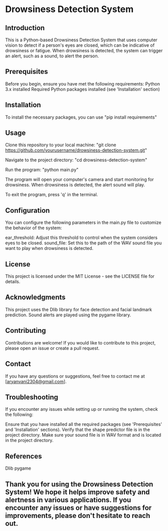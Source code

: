 # Drowsiness Detection System
## Introduction
This is a Python-based Drowsiness Detection System that uses computer vision to detect if a person's eyes are closed, which can be indicative of drowsiness or fatigue. When drowsiness is detected, the system can trigger an alert, such as a sound, to alert the person.

## Prerequisites
Before you begin, ensure you have met the following requirements:
Python 3.x installed
Required Python packages installed (see 'Installation' section)

## Installation
To install the necessary packages, you can use "pip install requirements"

## Usage
Clone this repository to your local machine:
"git clone https://github.com/yourusername/drowsiness-detection-system.git"

Navigate to the project directory:
"cd drowsiness-detection-system"

Run the program:
"python main.py"

The program will open your computer's camera and start monitoring for drowsiness. When drowsiness is detected, the alert sound will play.

To exit the program, press 'q' in the terminal.

## Configuration
You can configure the following parameters in the main.py file to customize the behavior of the system:

ear_threshold: Adjust this threshold to control when the system considers eyes to be closed.
sound_file: Set this to the path of the WAV sound file you want to play when drowsiness is detected.

## License
This project is licensed under the MIT License - see the LICENSE file for details.

## Acknowledgments
This project uses the Dlib library for face detection and facial landmark prediction.
Sound alerts are played using the pygame library.

## Contributing
Contributions are welcome! If you would like to contribute to this project, please open an issue or create a pull request.

## Contact
If you have any questions or suggestions, feel free to contact me at [aryanvani2304@gmail.com].

## Troubleshooting
If you encounter any issues while setting up or running the system, check the following:

Ensure that you have installed all the required packages (see 'Prerequisites' and 'Installation' sections).
Verify that the shape predictor file is in the project directory.
Make sure your sound file is in WAV format and is located in the project directory.

## References
Dlib
pygame


## Thank you for using the Drowsiness Detection System! We hope it helps improve safety and alertness in various applications. If you encounter any issues or have suggestions for improvements, please don't hesitate to reach out.
